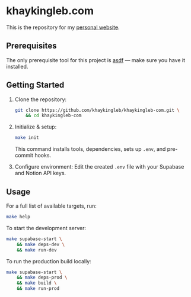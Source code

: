 # khaykingleb.com

This is the repository for my [personal website](https://khaykingleb.com).

## Prerequisites
The only prerequisite tool for this project is [asdf](https://asdf-vm.com/) — make sure you have it installed.

## Getting Started

1.  Clone the repository:
    ```bash
    git clone https://github.com/khaykingleb/khaykingleb-com.git \
        && cd khaykingleb-com
    ```

2.  Initialize & setup:
    ```bash
    make init
    ```

    This command installs tools, dependencies, sets up `.env`, and pre-commit hooks.

3.  Configure environment:
    Edit the created `.env` file with your Supabase and Notion API keys.


## Usage

For a full list of available targets, run:

```bash
make help
```

To start the development server:

```bash
make supabase-start \
    && make deps-dev \
    && make run-dev
```

To run the production build locally:

```bash
make supabase-start \
    && make deps-prod \
    && make build \
    && make run-prod
```
